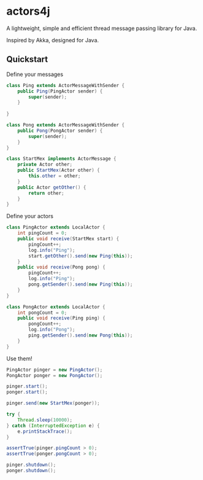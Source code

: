 # actors4j
A lightweight, simple and efficient thread message passing library for Java.

Inspired by Akka, designed for Java.

## Quickstart

Define your messages

```java
class Ping extends ActorMessageWithSender {
	public Ping(PingActor sender) {
		super(sender);
	}
	
}
```

```java
class Pong extends ActorMessageWithSender {
	public Pong(PongActor sender) {
		super(sender);
	}
}
```

```java	
class StartMex implements ActorMessage {
	private Actor other;
	public StartMex(Actor other) {
		this.other = other;
	}
	public Actor getOther() {
		return other;
	}
}
```

Define your actors
```java
class PingActor extends LocalActor {
	int pingCount = 0;
	public void receive(StartMex start) {
		pingCount++;
		log.info("Ping");
		start.getOther().send(new Ping(this));
	}
	public void receive(Pong pong) {
		pingCount++;
		log.info("Ping");
		pong.getSender().send(new Ping(this));
	}
}
```

```java
class PongActor extends LocalActor {
	int pongCount = 0;
	public void receive(Ping ping) {
		pongCount++;
		log.info("Pong");
		ping.getSender().send(new Pong(this));
	}
}
```

Use them!

```java
PingActor pinger = new PingActor();
PongActor ponger = new PongActor();

pinger.start();
ponger.start();

pinger.send(new StartMex(ponger));

try {
	Thread.sleep(10000);
} catch (InterruptedException e) {
	e.printStackTrace();
}

assertTrue(pinger.pingCount > 0);
assertTrue(ponger.pongCount > 0);

pinger.shutdown();
ponger.shutdown();
```
